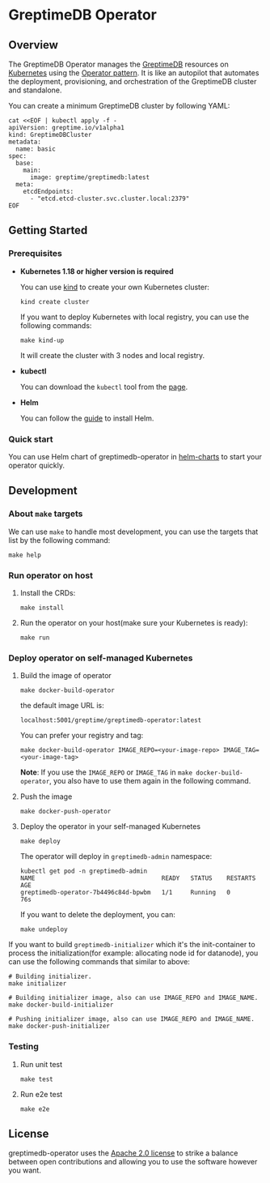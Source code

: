 # GreptimeDB Operator

## Overview

The GreptimeDB Operator manages the [GreptimeDB](https://github.com/GrepTimeTeam/greptimedb) resources on [Kubernetes](https://kubernetes.io/) using the [Operator pattern](https://kubernetes.io/docs/concepts/extend-kubernetes/operator/). It is like an autopilot that automates the deployment, provisioning, and orchestration of the GreptimeDB cluster and standalone.

You can create a minimum GreptimeDB cluster by following YAML:

```console
cat <<EOF | kubectl apply -f -
apiVersion: greptime.io/v1alpha1
kind: GreptimeDBCluster
metadata:
  name: basic
spec:
  base:
    main:
      image: greptime/greptimedb:latest
  meta:
    etcdEndpoints:
      - "etcd.etcd-cluster.svc.cluster.local:2379"
EOF
```

## Getting Started

### Prerequisites

- **Kubernetes 1.18 or higher version is required**

  You can use [kind](https://kind.sigs.k8s.io/) to create your own Kubernetes cluster:

  ```console
  kind create cluster
  ```

  If you want to deploy Kubernetes with local registry, you can use the following commands:

  ```console
  make kind-up
  ```

  It will create the cluster with 3 nodes and local registry.

- **kubectl**

  You can download the `kubectl` tool from the [page](https://kubernetes.io/docs/tasks/tools/).
  
- **Helm**

  You can follow the [guide](https://helm.sh/docs/intro/install/) to  install Helm.

### Quick start

You can use Helm chart of greptimedb-operator in [helm-charts](https://github.com/GreptimeTeam/helm-charts/blob/main/charts/greptimedb-operator/README.md) to start your operator quickly.

## Development

### About `make` targets

We can use `make` to handle most development, you can use the targets that list by the following command:

```console
make help
```

### Run operator on host

1. Install the CRDs:

   ```console
   make install
   ```

2. Run the operator on your host(make sure your Kubernetes is ready):

   ```console
   make run
   ```

### Deploy operator on self-managed Kubernetes

1. Build the image of operator

   ```console
   make docker-build-operator
   ```

   the default image URL is:

   ```console
   localhost:5001/greptime/greptimedb-operator:latest
   ```

   You can prefer your registry and tag:

   ```console
   make docker-build-operator IMAGE_REPO=<your-image-repo> IMAGE_TAG=<your-image-tag>
   ```

   **Note**: If you use the `IMAGE_REPO` or `IMAGE_TAG` in `make docker-build-operator`, you also have to use them again in the following command.

2. Push the image

   ```console
   make docker-push-operator
   ```

3. Deploy the operator in your self-managed Kubernetes

   ```console
   make deploy
   ```

   The operator will deploy in `greptimedb-admin` namespace:
   
   ```console
   kubectl get pod -n greptimedb-admin
   NAME                                   READY   STATUS    RESTARTS   AGE
   greptimedb-operator-7b4496c84d-bpwbm   1/1     Running   0          76s
   ```

   If you want to delete the deployment, you can:

   ```console
   make undeploy
   ```
   

If you want to build `greptimedb-initializer` which it's the init-container to process the initialization(for example: allocating node id for datanode), you can use the following commands that similar to above:

```console
# Building initializer.
make initializer

# Building initializer image, also can use IMAGE_REPO and IMAGE_NAME.
make docker-build-initializer

# Pushing initializer image, also can use IMAGE_REPO and IMAGE_NAME.
make docker-push-initializer
```

### Testing

1. Run unit test

   ```console
   make test
   ```

2. Run e2e test

   ```console
   make e2e
   ```

## License

greptimedb-operator uses the [Apache 2.0 license](./LICENSE) to strike a balance between
open contributions and allowing you to use the software however you want.
